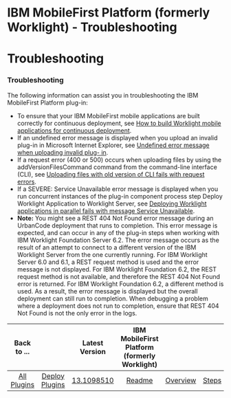 
IBM MobileFirst Platform (formerly Worklight) - Troubleshooting
===============================================================

# Troubleshooting



### Troubleshooting




 


The following information can assist you in troubleshooting the IBM MobileFirst Platform 
plug-in:


* To ensure that your IBM MobileFirst mobile applications are built correctly for continuous deployment, see 
[How to build Worklight mobile applications for continuous 
deployment](http://www.ibm.com/support/docview.wss?uid=swg21647372).
* If an undefined error message is displayed when 
you upload an invalid plug-in in Microsoft Internet Explorer, see [Undefined error message when uploading invalid plug-
in](http://www.ibm.com/support/docview.wss?uid=swg21660275).
* If a request error (400 or 500) occurs when uploading 
files by using the addVersionFilesCommand command from the command-line interface (CLI), see [Uploading files with old 
version of CLI fails with request errors](http://www.ibm.com/support/docview.wss?uid=swg21660290).
* If a SEVERE: 
Service Unavailable error message is displayed when you run concurrent instances of the plug-in component process step 
Deploy Worklight Application to Worklight Server, see [Deploying Worklight applications in parallel fails with message 
Service Unavailable](http://www.ibm.com/support/docview.wss?uid=swg21660300).
* **Note:** You might see a REST 404 Not 
Found error message during an UrbanCode deployment that runs to completion. This error message is expected, and can 
occur in any of the plug-in steps when working with IBM Worklight Foundation Server 6.2. The error message occurs as the
 result of an attempt to connect to a different version of the IBM Worklight Server from the one currently running. For 
IBM Worklight Server 6.0 and 6.1, a REST request method is used and the error message is not displayed. For IBM 
Worklight Foundation 6.2, the REST request method is not available, and therefore the REST 404 Not Found error is 
returned. For IBM Worklight Foundation 6.2, a different method is used. As a result, the error message is displayed but 
the overall deployment can still run to completion. When debugging a problem where a deployment does not run to 
completion, ensure that REST 404 Not Found is not the only error in the logs.


|Back to ...||Latest Version|IBM MobileFirst Platform (formerly Worklight) |||||
| :---: | :---: | :---: | :---: | :---: | :---: | :---: | :---: |
|[All Plugins](../../index.md)|[Deploy Plugins](../README.md)|[13.1098510](https://raw.githubusercontent.com/UrbanCode/IBM-UCD-PLUGINS/main/files/air-worklight/ibm-mobilefirst-13.1098510.zip)|[Readme](README.md)|[Overview](overview.md)|[Steps](steps.md)|[Usage](usage.md)|[Downloads](downloads.md)|
